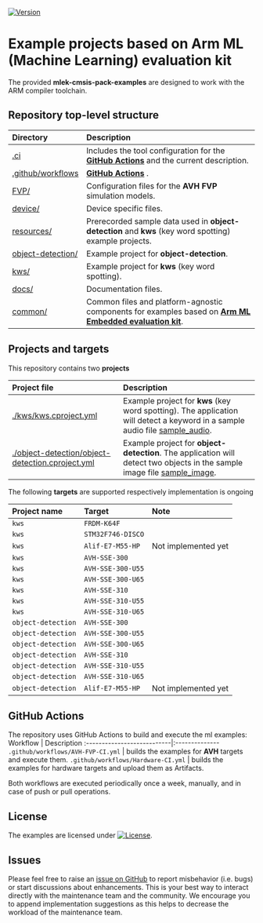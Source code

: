 [![Version](https://img.shields.io/github/v/release/Arm-Examples/mlek-cmsis-pack-examples)](https://github.com/Arm-Examples/mlek-cmsis-pack-examples/releases/latest)

# Example projects based on Arm ML (Machine Learning) evaluation kit

The provided **mlek-cmsis-pack-examples** are designed to work with the ARM compiler toolchain.

## Repository top-level structure

Directory                   | Description
:---------------------------|:--------------
[.ci](https://github.com/Arm-Examples/mlek-cmsis-pack-examples/tree/main/.github/workflows)                | Includes the tool configuration for the **[GitHub Actions](#github-actions)** and the current description.
[.github/workflows](https://github.com/Arm-Examples/mlek-cmsis-pack-examples/tree/main/.github/workflows)  | **[GitHub Actions](#github-actions)** .
[FVP/](https://github.com/Arm-Examples/mlek-cmsis-pack-examples/tree/main/FVP)                             | Configuration files for the **AVH FVP** simulation models.
[device/](https://github.com/Arm-Examples/mlek-cmsis-pack-examples/tree/main/device)                       | Device specific files.
[resources/](https://github.com/Arm-Examples/mlek-cmsis-pack-examples/tree/main/resources)                 | Prerecorded sample data used in **object-detection** and **kws** (key word spotting) example projects.
[object-detection/](https://github.com/Arm-Examples/mlek-cmsis-pack-examples/tree/main/object-detection)   | Example project for **object-detection**.
[kws/](https://github.com/Arm-Examples/mlek-cmsis-pack-examples/tree/main/kws)                             | Example project for **kws** (key word spotting).
[docs/](https://github.com/Arm-Examples/mlek-cmsis-pack-examples/tree/main/docs)                           | Documentation files.
[common/](https://github.com/Arm-Examples/mlek-cmsis-pack-examples/tree/main/common)                       | Common files and platform-agnostic components for examples based on **[Arm ML Embedded evaluation kit](https://review.mlplatform.org/plugins/gitiles/ml/ethos-u/ml-embedded-evaluation-kit/)**.

## Projects and targets

This repository contains two **projects**

Project file                | Description
:---------------------------|:--------------
[./kws/kws.cproject.yml](https://github.com/Arm-Examples/mlek-cmsis-pack-examples/tree/main/kws/kws.cproject.yml)                             | Example project for **kws** (key word spotting). The application will detect a keyword in a sample audio file [sample_audio](./../resources/sample_audio.wav).
[./object-detection/object-detection.cproject.yml](https://github.com/Arm-Examples/mlek-cmsis-pack-examples/tree/main/object-detection/object-detection.cproject.yml)   | Example project for **object-detection**. The application will detect two objects in the sample image file [sample_image](./../resources/sample_image.png).


The following **targets** are supported respectively implementation is ongoing


Project name                | Target               | Note
:---------------------------|:---------------------|:--------------
`kws`                       | `FRDM-K64F`          |
`kws`                       | `STM32F746-DISCO`    |
`kws`                       | `Alif-E7-M55-HP`     | Not implemented yet
`kws`                       | `AVH-SSE-300`        |
`kws`                       | `AVH-SSE-300-U55`    |
`kws`                       | `AVH-SSE-300-U65`    |
`kws`                       | `AVH-SSE-310`        |
`kws`                       | `AVH-SSE-310-U55`    |
`kws`                       | `AVH-SSE-310-U65`    |
`object-detection`          | `AVH-SSE-300`        |
`object-detection`          | `AVH-SSE-300-U55`    |
`object-detection`          | `AVH-SSE-300-U65`    |
`object-detection`          | `AVH-SSE-310`        |
`object-detection`          | `AVH-SSE-310-U55`    |
`object-detection`          | `AVH-SSE-310-U65`    |
`object-detection`          | `Alif-E7-M55-HP`     | Not implemented yet







## GitHub Actions

The repository uses GitHub Actions to build and execute the ml examples:
Workflow                    | Description
:---------------------------|:--------------
`.github/workflows/AVH-FVP-CI.yml`  | builds the examples for **AVH** targets and execute them.
`.github/workflows/Hardware-CI.yml` | builds the examples for hardware targets and upload them as Artifacts.

Both workflows are executed periodically once a week, manually, and in case of push or pull operations.

## License

The examples are licensed under [![License](https://img.shields.io/github/license/Arm-Examples/mlek-cmsis-pack-examples?label)](https://github.com/Arm-Examples/mlek-cmsis-pack-examples/blob/main/LICENSE).

## Issues

Please feel free to raise an [issue on GitHub](https://github.com/Arm-Examples/mlek-cmsis-pack-examples/issues)
to report misbehavior (i.e. bugs) or start discussions about enhancements. This
is your best way to interact directly with the maintenance team and the community.
We encourage you to append implementation suggestions as this helps to decrease the
workload of the maintenance team.
